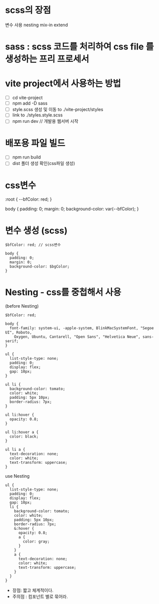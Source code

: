 # scss의 장점

변수 사용
nesting
mix-in
extend

# sass : scss 코드를 처리하여 css file 를 생성하는 프리 프로세서

# vite project에서 사용하는 방법

- [ ] cd vite-project
- [ ] npm add -D sass
- [ ] style.scss 생성 및 이동 to ./vite-project/styles
- [ ] link to ./styles.style.scss
- [ ] npm run dev // 개발용 웹서버 시작

# 배포용 파일 빌드

- [ ] npm run build
- [ ] dist 폴더 생성 확인(css파일 생성)

# css변수

:root {
--bfColor: red;
}

body {
padding: 0;
margin: 0;
background-color: var(--bfColor);
}

# 변수 생성 (scss)

```
$bfColor: red; // scss변수

body {
  padding: 0;
  margin: 0;
  background-color: $bgColor;
}
```

# Nesting - css를 중첩해서 사용

(before Nesting)

```
$bfColor: red;

body {
  font-family: system-ui, -apple-system, BlinkMacSystemFont, "Segoe UI", Roboto,
    Oxygen, Ubuntu, Cantarell, "Open Sans", "Helvetica Neue", sans-serif;
}

ul {
  list-style-type: none;
  padding: 0;
  display: flex;
  gap: 10px;
}

ul li {
  background-color: tomato;
  color: white;
  padding: 5px 10px;
  border-radius: 7px;
}

ul li:hover {
  opacity: 0.8;
}

ul li:hover a {
  color: black;
}

ul li a {
  text-decoration: none;
  color: white;
  text-transform: uppercase;
}
```

use Nesting

```
ul {
  list-style-type: none;
  padding: 0;
  display: flex;
  gap: 10px;
  li {
    background-color: tomato;
    color: white;
    padding: 5px 10px;
    border-radius: 7px;
    &:hover {
      opacity: 0.8;
      a {
        color: gray;
      }
    }
    a {
      text-decoration: none;
      color: white;
      text-transform: uppercase;
    }
  }
}
```

- 장점: 짧고 체계적이다.
- 주의점 : 컴포넌트 별로 묶어라.
